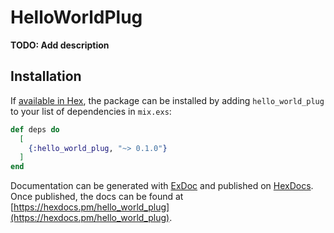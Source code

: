 # HelloWorldPlug

**TODO: Add description**

## Installation

If [available in Hex](https://hex.pm/docs/publish), the package can be installed
by adding `hello_world_plug` to your list of dependencies in `mix.exs`:

```elixir
def deps do
  [
    {:hello_world_plug, "~> 0.1.0"}
  ]
end
```

Documentation can be generated with [ExDoc](https://github.com/elixir-lang/ex_doc)
and published on [HexDocs](https://hexdocs.pm). Once published, the docs can
be found at [https://hexdocs.pm/hello_world_plug](https://hexdocs.pm/hello_world_plug).

